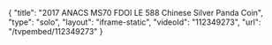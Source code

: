 {
    "title": "2017 ANACS MS70 FDOI LE 588 Chinese Silver Panda Coin",
    "type": "solo",
    "layout": "iframe-static",
    "videoId": "112349273",
    "url": "\/tvpembed\/112349273"
}